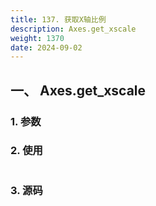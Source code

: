 ```yaml
---
title: 137. 获取X轴比例
description: Axes.get_xscale
weight: 1370
date: 2024-09-02
---
```

<style>
th, td {
  border: 1px solid rgb(190, 190, 190);
}
</style>


## 一、 Axes.get_xscale


### 1. 参数




### 2. 使用



```python


```


### 3. 源码
```python

```




